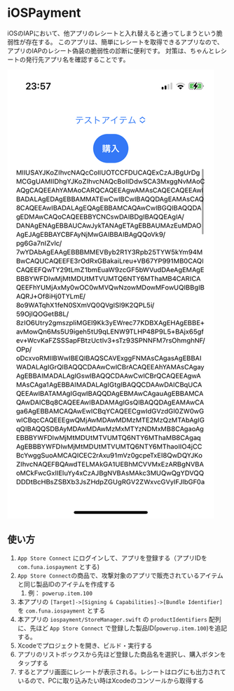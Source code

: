 # iOSPayment

iOSのIAPにおいて、他アプリのレシートと入れ替えると通ってしまうという脆弱性が存在する。
このアプリは、簡単にレシートを取得できるアプリなので、アプリのIAPのレシート偽装の脆弱性の診断に便利です。
対策は、ちゃんとレシートの発行先アプリ名を確認することです。

![スクリーンショット](screenshot/screenshot.png)

## 使い方

1. `App Store Connect` にログインして、アプリを登録する（アプリIDを `com.funa.iospayment` とする)
2. `App Store Connect`の商品で、攻撃対象のアプリで販売されているアイテムと同じ製品IDのアイテムを作成する
    1. 例： `powerup.item.100`
3. 本アプリの `[Target]->[Signing & Capabilities]->[Bundle Identifier]` を `com.funa.iospayment` とする
4. 本アプリの `iospayment/StoreManager.swift` の `productIdentifiers` 配列に、先ほど `App Store Connect` で登録した製品ID(`powerup.item.100`)を追記する。
5. Xcodeでプロジェクトを開き、ビルド・実行する
6. アプリのリストボックスから先ほど登録した商品名を選択し、購入ボタンをタップする
7. するとアプリ画面にレシートが表示される。レシートはログにも出力されているので、PCに取り込みたい時はXcodeのコンソールから取得する

